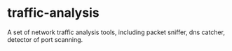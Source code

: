 traffic-analysis
================

A set of network traffic analysis tools, including packet sniffer, dns catcher, detector of port scanning.
